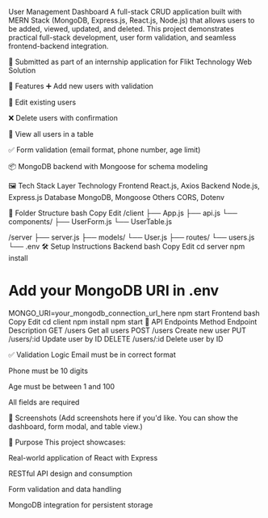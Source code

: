User Management Dashboard
A full-stack CRUD application built with MERN Stack (MongoDB, Express.js, React.js, Node.js) that allows users to be added, viewed, updated, and deleted. This project demonstrates practical full-stack development, user form validation, and seamless frontend-backend integration.

📩 Submitted as part of an internship application for Flikt Technology Web Solution

🔧 Features
➕ Add new users with validation

📝 Edit existing users

❌ Delete users with confirmation

📄 View all users in a table

✅ Form validation (email format, phone number, age limit)

📦 MongoDB backend with Mongoose for schema modeling

🖼️ Tech Stack
Layer	Technology
Frontend	React.js, Axios
Backend	Node.js, Express.js
Database	MongoDB, Mongoose
Others	CORS, Dotenv

📁 Folder Structure
bash
Copy
Edit
/client
  ├── App.js
  ├── api.js
  └── components/
      ├── UserForm.js
      └── UserTable.js

/server
  ├── server.js
  ├── models/
      └── User.js
  ├── routes/
      └── users.js
  └── .env
🛠️ Setup Instructions
Backend
bash
Copy
Edit
cd server
npm install
# Add your MongoDB URI in .env
MONGO_URI=your_mongodb_connection_url_here
npm start
Frontend
bash
Copy
Edit
cd client
npm install
npm start
🧪 API Endpoints
Method	Endpoint	Description
GET	/users	Get all users
POST	/users	Create new user
PUT	/users/:id	Update user by ID
DELETE	/users/:id	Delete user by ID

✅ Validation Logic
Email must be in correct format

Phone must be 10 digits

Age must be between 1 and 100

All fields are required

📸 Screenshots
(Add screenshots here if you'd like. You can show the dashboard, form modal, and table view.)

📌 Purpose
This project showcases:

Real-world application of React with Express

RESTful API design and consumption

Form validation and data handling

MongoDB integration for persistent storage
